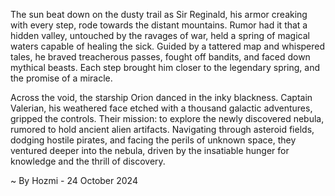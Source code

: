 
The sun beat down on the dusty trail as Sir Reginald, his armor creaking with every step, rode towards the distant mountains. Rumor had it that a hidden valley, untouched by the ravages of war, held a spring of magical waters capable of healing the sick. Guided by a tattered map and whispered tales, he braved treacherous passes, fought off bandits, and faced down mythical beasts. Each step brought him closer to the legendary spring, and the promise of a miracle. 

Across the void, the starship Orion danced in the inky blackness. Captain Valerian, his weathered face etched with a thousand galactic adventures, gripped the controls. Their mission: to explore the newly discovered nebula, rumored to hold ancient alien artifacts. Navigating through asteroid fields, dodging hostile pirates, and facing the perils of unknown space, they ventured deeper into the nebula, driven by the insatiable hunger for knowledge and the thrill of discovery. 

~ By Hozmi - 24 October 2024
